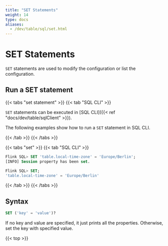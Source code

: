 ```yaml
---
title: "SET Statements"
weight: 14
type: docs
aliases:
  - /dev/table/sql/set.html
---
```

<!--
Licensed to the Apache Software Foundation (ASF) under one
or more contributor license agreements.  See the NOTICE file
distributed with this work for additional information
regarding copyright ownership.  The ASF licenses this file
to you under the Apache License, Version 2.0 (the
"License"); you may not use this file except in compliance
with the License.  You may obtain a copy of the License at

  http://www.apache.org/licenses/LICENSE-2.0

Unless required by applicable law or agreed to in writing,
software distributed under the License is distributed on an
"AS IS" BASIS, WITHOUT WARRANTIES OR CONDITIONS OF ANY
KIND, either express or implied.  See the License for the
specific language governing permissions and limitations
under the License.
-->

# SET Statements

`SET` statements are used to modify the configuration or list the configuration.

## Run a SET statement

{{< tabs "set statement" >}}
{{< tab "SQL CLI" >}}

`SET` statements can be executed in [SQL CLI]({{< ref "docs/dev/table/sqlClient" >}}).

The following examples show how to run a `SET` statement in SQL CLI.

{{< /tab >}}
{{< /tabs >}}

{{< tabs "set" >}}
{{< tab "SQL CLI" >}}
```sql
Flink SQL> SET 'table.local-time-zone' = 'Europe/Berlin';
[INFO] Session property has been set.

Flink SQL> SET;
'table.local-time-zone' = 'Europe/Berlin'
```
{{< /tab >}}
{{< /tabs >}}

## Syntax

```sql
SET ('key' = 'value')?
```

If no key and value are specified, it just prints all the properties. Otherwise, set the key with specified value.

{{< top >}}
